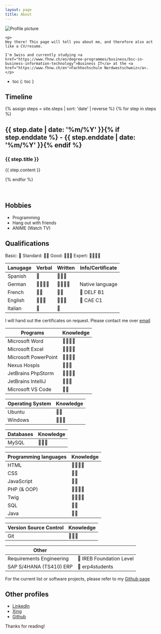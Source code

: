 ```yaml
---
layout: page
title: About
---
```


<div class="split-image-text">
    <img src="{{ "/assets/img/profile-picture-2018.06.23.jpg" | relative_url }}" alt="Profile picture" class="img profile-picture" />

    <p>
    Hey there! This page will tell you about me, and therefore also act like a CV/resume.

    I'm Swiss and currently studying <a href="https://www.fhnw.ch/en/degree-programmes/business/bsc-in-business-information-technology">Business IT</a> at the <a href="https://www.fhnw.ch/en">Fachhochschule Nordwestschweiz</a>.
    </p>
</div>

- toc
{: toc }

## Timeline

{% assign steps = site.steps | sort: 'date' | reverse %}
{% for step in steps %}

<div class="item">
    <i class="vertical-line"></i>
    <h2 class="item-date">{{ step.date | date: '%m/%Y' }}{% if step.enddate %} - {{ step.enddate | date: '%m/%Y' }}{% endif %}</h2>
    <div class="card-panel">
        <h3 class="card-title">
            {{ step.title }}
        </h3>
        <p>
            {{ step.content }}
        </p>
    </div>
</div>
{% endfor %}
<div class="last-item">
    <i class="vertical-line"></i>
</div>
<br>
<br>

## Hobbies

* Programming
* Hang out with friends
* ANIME (Watch TV)

## Qualifications

Basic: 🌟
Standard: 🌟🌟
Good: 🌟🌟🌟
Expert: 🌟🌟🌟🌟

| Lanugage | Verbal   | Written  | Info/Certificate |
| -------- | -------- | -------- | ---------------- |
| Spanish  | 🌟       | 🌟🌟🌟   |                  |
| German   | 🌟🌟🌟🌟 | 🌟🌟🌟🌟 | Native language  |
| French   | 🌟🌟     | 🌟🌟     | 📜 DELF B1       |
| English  | 🌟🌟🌟   | 🌟🌟🌟   | 📜 CAE C1        |
| Italian  | 🌟       | 🌟       |                  |

I will hand out the certificates on request. Please contact me over [email](mailto:manuele.vaccari@gmail.com)

| Programs             | Knowledge |
| -------------------- | --------- |
| Microsoft Word       | 🌟🌟🌟🌟  |
| Microsoft Excel      | 🌟🌟🌟🌟  |
| Microsoft PowerPoint | 🌟🌟🌟🌟  |
| Nexus Hospis         | 🌟🌟🌟    |
| JetBrains PhpStorm   | 🌟🌟🌟🌟  |
| JetBrains IntelliJ   | 🌟🌟🌟    |
| Microsoft VS Code    | 🌟🌟      |

| Operating System | Knowledge |
| ---------------- | --------- |
| Ubuntu           | 🌟🌟      |
| Windows          | 🌟🌟🌟    |

| Databases | Knowledge |
| --------- | --------- |
| MySQL     | 🌟🌟🌟    |

| Programming languages | Knowledge |
| --------------------- | --------- |
| HTML                  | 🌟🌟🌟🌟  |
| CSS                   | 🌟🌟      |
| JavaScript            | 🌟🌟      |
| PHP (& OOP)           | 🌟🌟🌟🌟  |
| Twig                  | 🌟🌟🌟🌟  |
| SQL                   | 🌟🌟      |
| Java                  | 🌟🌟      |

| Version Source Control | Knowledge |
| ---------------------- | --------- |
| Git                    | 🌟🌟🌟    |

| Other                    |                          |
| ------------------------ | ------------------------ |
| Requirements Engineering | 📜 IREB Foundation Level |
| SAP S/4HANA (TS410) ERP  | 📜 erp4students          |

For the current list or software projects, please refer to my [Github page](https://github.com/D3strukt0r?tab=repositories)

## Other profiles

* [LinkedIn](https://www.linkedin.com/in/manuele-vaccari/)
* [Xing](https://www.xing.com/profile/Manuele_Vaccari/cv)
* [Github](https://github.com/D3strukt0r)

Thanks for reading!
